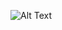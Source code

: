 ![Alt Text]([image_url](https://as2.ftcdn.net/v2/jpg/03/53/85/75/1000_F_353857533_GabNL6krR9GB3jsLAjBJ3GXza4f6QzzX.jpg)https://as2.ftcdn.net/v2/jpg/03/53/85/75/1000_F_353857533_GabNL6krR9GB3jsLAjBJ3GXza4f6QzzX.jpg)
```
